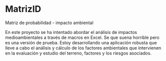 # MatrizID
Matriz de probabilidad - impacto ambiental 

En este proyecto se ha intentado abordar el análisis de impactos medioambientales a través de macros en Excel.
Se que suena horrible pero es una versión de prueba. 
Estoy desarrollando una aplicación robusta que lleve a cabo el análisis y cálculo de los factores ambientales que intervienen en la evaluación y estudio del terreno, factores y los riesgos asociados.
